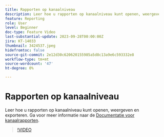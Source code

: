 ```yaml
---
title: Rapporten op kanaalniveau
description: Leer hoe u rapporten op kanaalniveau kunt openen, weergeven en exporteren.
feature: Reporting
role: User
level: Beginner
doc-type: Feature Video
last-substantial-update: 2023-09-28T00:00:00Z
jira: KT-14033
thumbnail: 3424537.jpeg
hidefromtoc: false
source-git-commit: 2e12d30c620620155985a5d8c13a9e6c593332e8
workflow-type: tm+mt
source-wordcount: '47'
ht-degree: 0%

---
```



# Rapporten op kanaalniveau

Leer hoe u rapporten op kanaalniveau kunt openen, weergeven en exporteren. Ga voor meer informatie naar de [Documentatie voor kanaalrapporten](https://experienceleague.adobe.com/docs/journey-optimizer/using/reporting/channel-report/channel-report.html?lang=nl-NL).

>[!VIDEO](https://video.tv.adobe.com/v/3448045/?learn=on&captions=dut)
